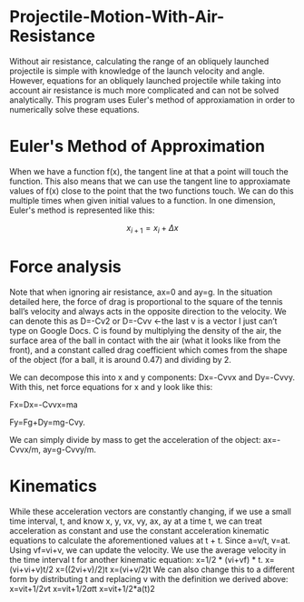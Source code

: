 # Projectile-Motion-With-Air-Resistance

Without air resistance, calculating the range of an obliquely launched projectile is simple with knowledge of the launch velocity and angle.  However, equations for an obliquely launched projectile while taking into account air resistance is much more complicated and can not be solved analytically.  This program uses Euler's method of approxiamation in order to numerically solve these equations.

# Euler's Method of Approximation
When we have a function f(x), the tangent line at that a point will touch the function.  This also means that we can use the tangent line to approxiamate values of f(x) close to the point that the two functions touch.  We can do this multiple times when given initial values to a function.  In one dimension, Euler's method is represented like this:

$$
x_{i+1}=x_{i}+\Delta x
$$




# Force analysis
Note that when ignoring air resistance, ax=0 and ay=g.  In the situation detailed here, the force of drag is proportional to the square of the tennis ball’s velocity and always acts in the opposite direction to the velocity.  We can denote this as D=-Cv2 or D=-Cvv ←the last v is a vector I just can’t type on Google Docs.  C is found by multiplying the density of the air, the surface area of the ball in contact with the air (what it looks like from the front), and a constant called drag coefficient which comes from the shape of the object (for a ball, it is around 0.47) and dividing by 2.   

We can decompose this into x and y components: Dx=-Cvvx and Dy=-Cvvy.  With this, net force equations for x and y look like this: 

Fx=Dx=-Cvvx=ma             

Fy=Fg+Dy=mg-Cvy.  

We can simply divide by mass to get the acceleration of the object:  ax=-Cvvx/m, ay=g-Cvvy/m.  


# Kinematics

While these acceleration vectors are constantly changing, if we use a small time interval, t, and know x, y, vx, vy, ax, ay at a time t, we can treat acceleration as constant and use the constant acceleration kinematic equations to calculate the aforementioned values at t + t.  Since a=v/t, v=at.  Using vf=vi+v, we can update the velocity.  We use the average velocity in the time interval t for another kinematic equation: x=1/2 * (vi+vf) * t.
x=(vi+vi+v)t/2
x=((2vi+v)/2)t
x=(vi+v/2)t
We can also change this to a different form by distributing t and replacing v with the definition we derived above:
x=vit+1/2*v*t
x=vit+1/2*at*t
x=vit+1/2*a(t)2
